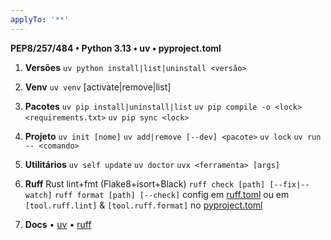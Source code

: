 ```yaml
---
applyTo: '**'
---
```


**PEP8/257/484 • Python 3.13 • uv • pyproject.toml**

1. **Versões**
   `uv python install|list|uninstall <versão>`

2. **Venv**
   `uv venv` [activate|remove|list]

3. **Pacotes**
   `uv pip install|uninstall|list`
   `uv pip compile -o <lock> <requirements.txt>`
   `uv pip sync <lock>`

4. **Projeto**
   `uv init [nome]`
   `uv add|remove [--dev] <pacote>`
   `uv lock`
   `uv run -- <comando>`

5. **Utilitários**
   `uv self update`
   `uv doctor`
   `uvx <ferramenta> [args]`

6. **Ruff**
   Rust lint+fmt (Flake8+isort+Black)
   `ruff check [path] [--fix|--watch]`
   `ruff format [path] [--check]`
   config em [ruff.toml](./ruff.toml) ou em `[tool.ruff.lint]` & `[tool.ruff.format]` no [pyproject.toml](./pyproject.toml)

7. **Docs**
   • [uv](https://docs.astral.sh/uv/)
   • [ruff](https://docs.astral.sh/ruff/)
